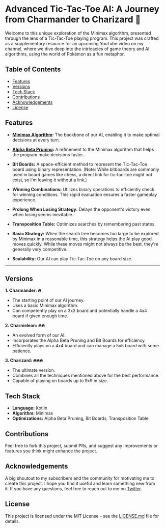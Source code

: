 # Advanced Tic-Tac-Toe AI: A Journey from Charmander to Charizard 🐲

Welcome to this unique exploration of the Minimax algorithm, presented through the lens of a Tic-Tac-Toe playing program. This project was crafted as a supplementary resource for an upcoming YouTube video on my channel, where we dive deep into the intricacies of game theory and AI algorithms, using the world of Pokémon as a fun metaphor.

## Table of Contents

- [Features](#features)
- [Versions](#versions)
- [Tech Stack](#tech-stack)
- [Contributions](#contributions)
- [Acknowledgements](#acknowledgements)
- [License](#license)

## Features

- **[Minimax Algorithm](https://en.wikipedia.org/wiki/Minimax):** The backbone of our AI, enabling it to make optimal decisions at every turn.

- **[Alpha Beta Pruning](https://en.wikipedia.org/wiki/Alpha%E2%80%93beta_pruning):** A refinement to the Minimax algorithm that helps the program make decisions faster.

- **Bit Boards:** A space-efficient method to represent the Tic-Tac-Toe board using binary representation. (Note: While bitboards are commonly used in board games like chess, a direct link for tic-tac-toe might not exist, so I'm leaving it without a link.)

- **Winning Combinations:** Utilizes binary operations to efficiently check for winning conditions. This rapid evaluation ensures a faster gameplay experience.

- **Prolong When Losing Strategy:** Delays the opponent's victory even when losing seems inevitable.

- **Transposition Table:** Optimizes searches by remembering past states.

- **Basic Strategy:** When the search tree becomes too large to be explored by Minimax in a reasonable time, this strategy helps the AI play good moves quickly. While these moves might not always be the best, they're generally very competitive.

- **Scalability:** Our AI can play Tic-Tac-Toe on any board size.

---

## Versions

**1. Charmander: 🔥**
- The starting point of our AI journey.
- Uses a basic Minimax algorithm.
- Can competently play on a 3x3 board and potentially handle a 4x4 board if given enough time.

**2. Charmeleon: 🔥🔥**
- An evolved form of our AI.
- Incorporates the Alpha Beta Pruning and Bit Boards for efficiency.
- Efficiently plays on a 4x4 board and can manage a 5x5 board with some patience.

**3. Charizard: 🔥🔥🔥**
- The ultimate version.
- Combines all the techniques mentioned above for the best performance.
- Capable of playing on boards up to 9x9 in size.

## Tech Stack

- **Language:** Kotlin
- **Algorithm:** Minimax
- **Optimizations:** Alpha Beta Pruning, Bit Boards, Transposition Table

## Contributions

Feel free to fork this project, submit PRs, and suggest any improvements or features you think might enhance the project.

## Acknowledgements

A big shoutout to my subscribers and the community for motivating me to create this project. I hope you find it useful and learn something new from it. If you have any questions, feel free to reach out to me on [Twitter](https://twitter.com/heysem_k).

## License

This project is licensed under the MIT License - see the [LICENSE.md](LICENSE) file for details.
